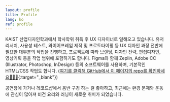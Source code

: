 ```yaml
---
layout: profile
title: Profile
lang: ko
ref: profile
---
```


KAIST 산업디자인학과에서 학사학위 취득 후 UX 디자이너로 일해오고 있습니다. 유저 리서치, 사용성 테스트, 와이어프레임 제작 및 프로토타이핑 등 UX 디자인 과정 전반에 필요한 대부분의 작업을 진행하고, 프로젝트에 따라 브랜딩, 디자인 전략, 편집디자인, 영상기획 등을 작업 범위에 포함하기도 합니다. Figma와 함께 Zeplin, Adobe CC (Illustrator, Photoshop, InDesign) 등의 소프트웨어를 사용하며, 기본적인 HTML/CSS 작업도 합니다. ([여기를 클릭해 GitHub에서 이 페이지의 repo를 확인하세요👩🏻‍💻](https://github.com/joannelee/joannelee.github.io){:target="_blank"})

공연장에 가거나 레코드샵에서 음반 구경 하는 걸 좋아하고, 최근에는 환경 문제와 운동에 관심이 많아져 비건 요리와 러닝이 새로운 취미가 되었습니다.
